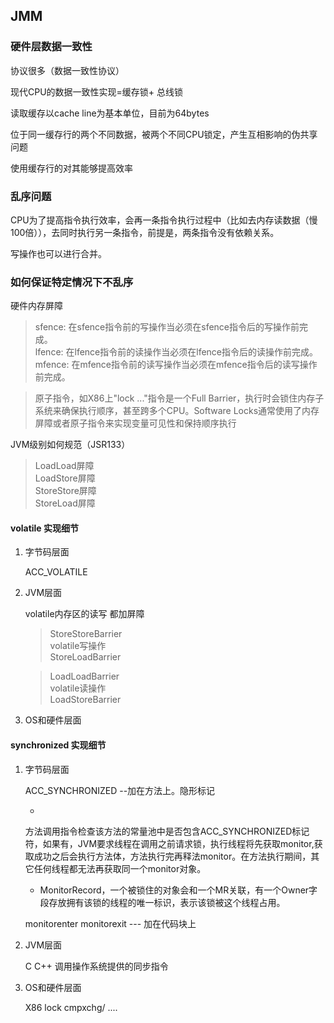 ## JMM

### 硬件层数据一致性

协议很多（数据一致性协议）

现代CPU的数据一致性实现=缓存锁+ 总线锁

读取缓存以cache line为基本单位，目前为64bytes

位于同一缓存行的两个不同数据，被两个不同CPU锁定，产生互相影响的伪共享问题

使用缓存行的对其能够提高效率

### 乱序问题

CPU为了提高指令执行效率，会再一条指令执行过程中（比如去内存读数据（慢100倍）），去同时执行另一条指令，前提是，两条指令没有依赖关系。

写操作也可以进行合并。

### 如何保证特定情况下不乱序

硬件内存屏障

> sfence: 在sfence指令前的写操作当必须在sfence指令后的写操作前完成。   
> lfence: 在lfence指令前的读操作当必须在lfence指令后的读操作前完成。  
> mfence: 在mfence指令前的读写操作当必须在mfence指令后的读写操作前完成。

> 原子指令，如X86上"lock ..."指令是一个Full Barrier，执行时会锁住内存子系统来确保执行顺序，甚至跨多个CPU。Software Locks通常使用了内存屏障或者原子指令来实现变量可见性和保持顺序执行

JVM级别如何规范（JSR133）

> LoadLoad屏障  
> LoadStore屏障  
> StoreStore屏障  
> StoreLoad屏障

#### volatile 实现细节

1. 字节码层面

   ACC_VOLATILE

2. JVM层面

   volatile内存区的读写 都加屏障

   > StoreStoreBarrier  
   > volatile写操作  
   > StoreLoadBarrier

   > LoadLoadBarrier  
   > volatile读操作  
   > LoadStoreBarrier

3. OS和硬件层面

#### synchronized 实现细节

1. 字节码层面

   ACC_SYNCHRONIZED --加在方法上。隐形标记

   -
   方法调用指令检查该方法的常量池中是否包含ACC_SYNCHRONIZED标记符，如果有，JVM要求线程在调用之前请求锁，执行线程将先获取monitor,获取成功之后会执行方法体，方法执行完再释法monitor。在方法执行期间，其它任何线程都无法再获取同一个monitor对象。
   - MonitorRecord，一个被锁住的对象会和一个MR关联，有一个Owner字段存放拥有该锁的线程的唯一标识，表示该锁被这个线程占用。

   monitorenter monitorexit --- 加在代码块上

2. JVM层面

   C C++ 调用操作系统提供的同步指令

3. OS和硬件层面

   X86 lock cmpxchg/ .... 


